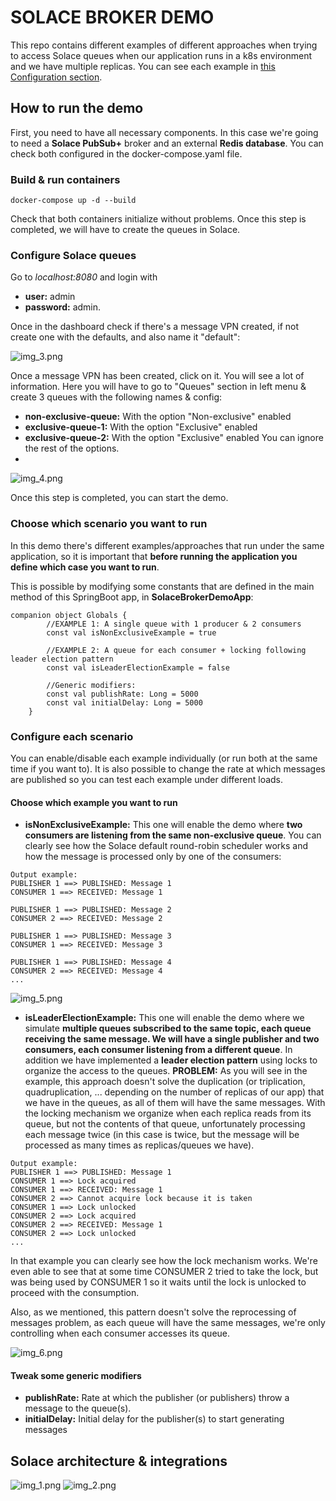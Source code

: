 # SOLACE BROKER DEMO

This repo contains different examples of different approaches when trying to access Solace queues when our application runs in a k8s environment and we have multiple replicas. You can see each example in [this Configuration section](#choose-which-example-you-want-to-run).

## How to run the demo
First, you need to have all necessary components. In this case we're going to need a **Solace PubSub+** broker and an external **Redis database**. You can check both configured in the docker-compose.yaml file.

### Build & run containers
```
docker-compose up -d --build
```
Check that both containers initialize without problems. Once this step is completed, we will have to create the queues in Solace.
### Configure Solace queues

Go to _localhost:8080_ and login with 
- **user:** admin
- **password:** admin.

Once in the dashboard check if there's a message VPN created, if not create one with the defaults, and also name it "default":

![img_3.png](img_3.png)

Once a message VPN has been created, click on it. You will see a lot of information. Here you will have to go to "Queues" section in left menu & create 3 queues with the following names & config:
- **non-exclusive-queue:** With the option "Non-exclusive" enabled
- **exclusive-queue-1:** With the option "Exclusive" enabled
- **exclusive-queue-2:** With the option "Exclusive" enabled
You can ignore the rest of the options.
- 
![img_4.png](img_4.png)


Once this step is completed, you can start the demo.
### Choose which scenario you want to run

In this demo there's different examples/approaches that run under the same application, so it is important that **before running the application you define which case you want to run**.

This is possible by modifying some constants that are defined in the main method of this SpringBoot app, in **SolaceBrokerDemoApp**:

```
companion object Globals {
		//EXAMPLE 1: A single queue with 1 producer & 2 consumers
		const val isNonExclusiveExample = true

		//EXAMPLE 2: A queue for each consumer + locking following leader election pattern
		const val isLeaderElectionExample = false

		//Generic modifiers:
		const val publishRate: Long = 5000
		const val initialDelay: Long = 5000
	}
```

### Configure each scenario
You can enable/disable each example individually (or run both at the same time if you want to). It is also possible to change the rate at which messages are published so you can test each example under different loads.

#### Choose which example you want to run
- **isNonExclusiveExample:** This one will enable the demo where **two consumers are listening from the same non-exclusive queue**. You can clearly see how the Solace default round-robin scheduler works and how the message is processed only by one of the consumers:
```
Output example:
PUBLISHER 1 ==> PUBLISHED: Message 1
CONSUMER 1 ==> RECEIVED: Message 1

PUBLISHER 1 ==> PUBLISHED: Message 2
CONSUMER 2 ==> RECEIVED: Message 2

PUBLISHER 1 ==> PUBLISHED: Message 3
CONSUMER 1 ==> RECEIVED: Message 3

PUBLISHER 1 ==> PUBLISHED: Message 4
CONSUMER 2 ==> RECEIVED: Message 4
...
```
![img_5.png](img_5.png)

- **isLeaderElectionExample:** This one will enable the demo where we simulate **multiple queues subscribed to the same topic, each queue receiving the same message. We will have a single publisher and two consumers, each consumer listening from a different queue**. In addition we have implemented a **leader election pattern** using locks to organize the access to the queues. **PROBLEM:** As you will see in the example, this approach doesn't solve the duplication (or triplication, quadruplication, ... depending on the number of replicas of our app) that we have in the queues, as all of them will have the same messages. With the locking mechanism we organize when each replica reads from its queue, but not the contents of that queue, unfortunately processing each message twice (in this case is twice, but the message will be processed as many times as replicas/queues we have).
```
Output example:
PUBLISHER 1 ==> PUBLISHED: Message 1
CONSUMER 1 ==> Lock acquired
CONSUMER 1 ==> RECEIVED: Message 1
CONSUMER 2 ==> Cannot acquire lock because it is taken
CONSUMER 1 ==> Lock unlocked
CONSUMER 2 ==> Lock acquired
CONSUMER 2 ==> RECEIVED: Message 1
CONSUMER 2 ==> Lock unlocked
...
```

In that example you can clearly see how the lock mechanism works. We're even able to see that at some time CONSUMER 2 tried to take the lock, but was being used by CONSUMER 1 so it waits until the lock is unlocked to proceed with the consumption.

Also, as we mentioned, this pattern doesn't solve the reprocessing of messages problem, as each queue will have the same messages, we're only controlling when each consumer accesses its queue.

![img_6.png](img_6.png)

#### Tweak some generic modifiers
- **publishRate:** Rate at which the publisher (or publishers) throw a message to the queue(s).
- **initialDelay:** Initial delay for the publisher(s) to start generating messages


## Solace architecture & integrations

![img_1.png](img_1.png)
![img_2.png](img_2.png)